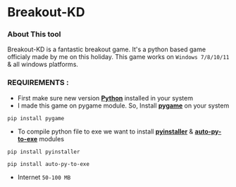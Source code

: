 # Breakout-KD

### About This tool

Breakout-KD is a fantastic breakout game. It's a python based game officialy made by me on this holiday. This game works on `Windows 7/8/10/11` & all windows platforms.

### REQUIREMENTS :
- First make sure new version [**Python**](https://www.python.org/) installed in your system
- I made this game on pygame module. So, Install [**pygame**](https://www.pygame.org/news) on your system
```
pip install pygame
```
- To compile python file to exe we want to install [**pyinstaller**](https://www.pyinstaller.org/) & [**auto-py-to-exe**](https://pypi.org/project/auto-py-to-exe/) modules
```
pip install pyinstaller
```
```
pip install auto-py-to-exe
```
- Internet `50-100 MB`
